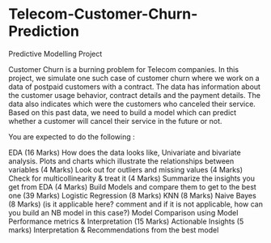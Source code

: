 # Telecom-Customer-Churn-Prediction
Predictive Modelling Project

Customer Churn is a burning problem for Telecom companies. In this project, we simulate one such case of customer churn where we work on a data of postpaid customers with a contract. The data has information about the customer usage behavior, contract details and the payment details. The data also indicates which were the customers who canceled their service. Based on this past data, we need to build a model which can predict whether a customer will cancel their service in the future or not.

You are expected to do the following : 

EDA (16 Marks)
How does the data looks like, Univariate and bivariate analysis. Plots and charts which illustrate the relationships between variables (4 Marks)
Look out for outliers and missing values (4 Marks)
Check for multicollinearity & treat it (4 Marks)
Summarize the insights you get from EDA  (4 Marks)
Build Models and compare them to get to the best one (39 Marks)
Logistic Regression (8 Marks)
KNN (8 Marks)
Naive Bayes (8 Marks) (is it applicable here? comment and if it is not applicable, how can you build an NB model in this case?)
Model Comparison using Model Performance metrics & Interpretation (15 Marks)
    Actionable Insights (5 marks)
Interpretation & Recommendations from the best model

